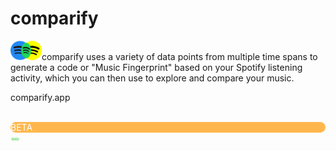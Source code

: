 # comparify

<img src="src/img/logo.png" width="50px"/>comparify uses a variety of data points from multiple time spans to generate a code or "Music Fingerprint" based on your Spotify listening activity, which you can then use to explore and compare your music.

comparify.app




<br/>
<div style="border:none;border-radius:10px;cursor:auto;background-color:#ffb74d;color:white">BETA</div> 

<img src="src/img/beta.png" width="15px">
